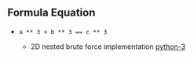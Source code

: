 ## Formula Equation

- `a ** 3 + b ** 3 == c ** 3`

  - 2D nested brute force implementation [python-3](https://github.com/ByamB4/Capture-The-Flag-Tools/blob/master/Mathematics/Code/Brute-Force/cube-of-three.py)
